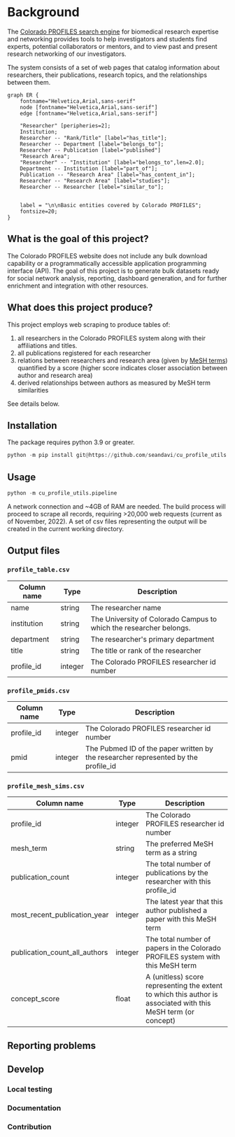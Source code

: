 # Background

The [Colorado PROFILES search engine](https://profiles.ucdenver.edu/Search/Default.aspx) for biomedical research expertise and networking provides tools to help investigators and students find experts, potential collaborators or mentors, and to view past and present research networking of our investigators.

The system consists of a set of web pages that catalog information about researchers, their publications, research topics, and the relationships between them. 

```graphviz dot fig0.png
graph ER {
	fontname="Helvetica,Arial,sans-serif"
	node [fontname="Helvetica,Arial,sans-serif"]
	edge [fontname="Helvetica,Arial,sans-serif"]

    "Researcher" [peripheries=2];
    Institution;
    Researcher -- "Rank/Title" [label="has_title"];
    Researcher -- Department [label="belongs_to"];
    Researcher -- Publication [label="published"]
    "Research Area";
    "Researcher" -- "Institution" [label="belongs_to",len=2.0];
    Department -- Institution [label="part_of"];
    Publication -- "Research Area" [label="has_content_in"];
    Researcher -- "Research Area" [label="studies"];
    Researcher -- Researcher [lebel="similar_to"];


	label = "\n\nBasic entities covered by Colorado PROFILES";
	fontsize=20;
}
```

## What is the goal of this project?

The Colorado PROFILES website does not include any bulk download capability or a programmatically accessible application programming interface (API). The goal of this project is to generate bulk datasets ready for social network analysis, reporting, dashboard generation, and for further enrichment and integration with other resources.

## What does this project produce?

This project employs web scraping to produce tables of:

1. all researchers in the Colorado PROFILES system along with their affiliations and titles.
2. all publications registered for each researcher
3. relations between researchers and research area (given by [MeSH terms](https://www.nlm.nih.gov/mesh/meshhome.html)) quantified by a score (higher score indicates closer association between author and research area)
4. derived relationships between authors as measured by MeSH term similarities

See details below. 

## Installation

The package requires python 3.9 or greater. 

```python
python -m pip install git@https://github.com/seandavi/cu_profile_utils
```

## Usage

```python
python -m cu_profile_utils.pipeline
```

A network connection and ~4GB of RAM are needed. The build process will proceed to scrape all records, requiring >20,000 web requests (current as of November, 2022). A set of csv files representing the output will be created in the current working directory. 

## Output files

### `profile_table.csv`


| Column name | Type | Description |
|----|----|----|
| name  | string | The researcher name |
| institution | string | The University of Colorado Campus to which the researcher belongs. |
| department | string | The researcher's primary department |
| title | string | The title or rank of the researcher |
| profile_id | integer | The Colorado PROFILES researcher id number |

### `profile_pmids.csv`

| Column name | Type | Description |
|----|----|----|
| profile_id | integer | The Colorado PROFILES researcher id number |
| pmid | integer | The Pubmed ID of the paper written by the researcher represented by the profile_id |

### `profile_mesh_sims.csv`

| Column name | Type | Description |
|----|----|----|
| profile_id | integer | The Colorado PROFILES researcher id number |
| mesh_term | string | The preferred MeSH term as a string |
| publication_count | integer | The total number of publications by the researcher with this profile_id |
| most_recent_publication_year | integer | The latest year that this author published a paper with this MeSH term |
| publication_count_all_authors | integer | The total number of papers in the Colorado PROFILES system with this MeSH term |
| concept_score | float | A (unitless) score representing the extent to which this author is associated with this MeSH term (or concept) |

## Reporting problems

## Develop

### Local testing

### Documentation

### Contribution
